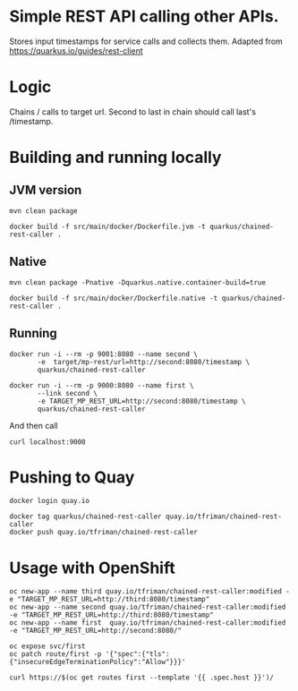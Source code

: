 # Simple REST API calling other APIs.

Stores input timestamps for service calls and collects them. Adapted from https://quarkus.io/guides/rest-client 

# Logic

Chains / calls to target url. Second to last in chain should call last's /timestamp.

# Building and running locally

## JVM version
```shell script
mvn clean package

docker build -f src/main/docker/Dockerfile.jvm -t quarkus/chained-rest-caller .

```
## Native

```shell script
mvn clean package -Pnative -Dquarkus.native.container-build=true 

docker build -f src/main/docker/Dockerfile.native -t quarkus/chained-rest-caller .
```

## Running 
```
docker run -i --rm -p 9001:8080 --name second \
       -e  target/mp-rest/url=http://second:8080/timestamp \
       quarkus/chained-rest-caller

docker run -i --rm -p 9000:8080 --name first \
       --link second \
       -e TARGET_MP_REST_URL=http://second:8080/timestamp \
       quarkus/chained-rest-caller
```
And then call 
```shell script
curl localhost:9000
```

# Pushing to Quay

```shell script
docker login quay.io

docker tag quarkus/chained-rest-caller quay.io/tfriman/chained-rest-caller
docker push quay.io/tfriman/chained-rest-caller
```

# Usage with OpenShift
```shell script
oc new-app --name third quay.io/tfriman/chained-rest-caller:modified -e "TARGET_MP_REST_URL=http://third:8080/timestamp"
oc new-app --name second quay.io/tfriman/chained-rest-caller:modified -e "TARGET_MP_REST_URL=http://third:8080/timestamp"
oc new-app --name first  quay.io/tfriman/chained-rest-caller:modified -e "TARGET_MP_REST_URL=http://second:8080/"

oc expose svc/first
oc patch route/first -p '{"spec":{"tls": {"insecureEdgeTerminationPolicy":"Allow"}}}'

curl https://$(oc get routes first --template '{{ .spec.host }}')/
```



